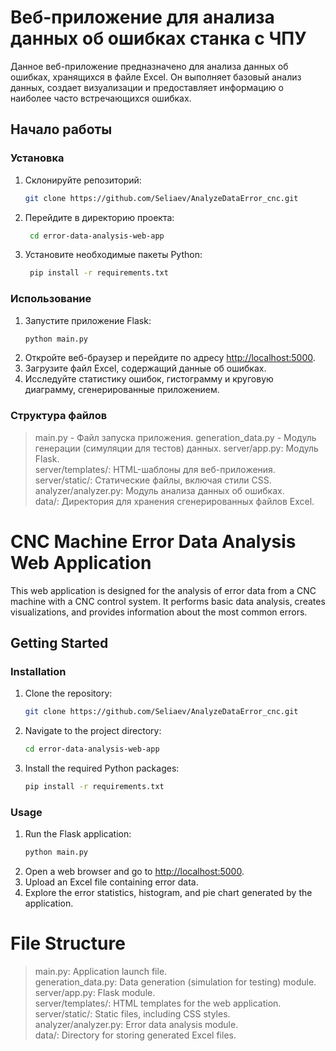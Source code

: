 # Веб-приложение для анализа данных об ошибках станка с ЧПУ

Данное веб-приложение предназначено для анализа данных об ошибках, хранящихся в файле Excel. Он выполняет базовый анализ данных, создает визуализации и предоставляет информацию о наиболее часто встречающихся ошибках.

## Начало работы
### Установка

1. Склонируйте репозиторий:

   ```bash
   git clone https://github.com/Seliaev/AnalyzeDataError_cnc.git
   ```
   
2. Перейдите в директорию проекта:
   ```bash
    cd error-data-analysis-web-app
   ```

2. Установите необходимые пакеты Python:
   ```bash
    pip install -r requirements.txt
   ```
### Использование
1. Запустите приложение Flask:
   ```bash
   python main.py
   ```
2. Откройте веб-браузер и перейдите по адресу [http://localhost:5000](http://localhost:5000).
3. Загрузите файл Excel, содержащий данные об ошибках.
4. Исследуйте статистику ошибок, гистограмму и круговую диаграмму, сгенерированные приложением.
   
### Структура файлов
>main.py - Файл запуска приложения.
>generation_data.py - Модуль генерации (симуляции для тестов) данных.
>server/app.py: Модуль Flask.  
>server/templates/: HTML-шаблоны для веб-приложения.  
>server/static/: Статические файлы, включая стили CSS.  
>analyzer/analyzer.py: Модуль анализа данных об ошибках.  
>data/: Директория для хранения сгенерированных файлов Excel.  



# CNC Machine Error Data Analysis Web Application

This web application is designed for the analysis of error data from a CNC machine with a CNC control system. It performs basic data analysis, creates visualizations, and provides information about the most common errors.

## Getting Started

### Installation

1. Clone the repository:

   ```bash
   git clone https://github.com/Seliaev/AnalyzeDataError_cnc.git
   ```
2. Navigate to the project directory:
    ```bash
    cd error-data-analysis-web-app
    ```

3. Install the required Python packages:
    ```bash
    pip install -r requirements.txt
    ```
   
### Usage
1. Run the Flask application:
    ```bash
    python main.py
    ```
2. Open a web browser and go to [http://localhost:5000](http://localhost:5000).
3. Upload an Excel file containing error data.
4. Explore the error statistics, histogram, and pie chart generated by the application.

# File Structure
>main.py: Application launch file.  
>generation_data.py: Data generation (simulation for testing) module.  
>server/app.py: Flask module.  
>server/templates/: HTML templates for the web application.  
>server/static/: Static files, including CSS styles.   
>analyzer/analyzer.py: Error data analysis module.  
>data/: Directory for storing generated Excel files.  
